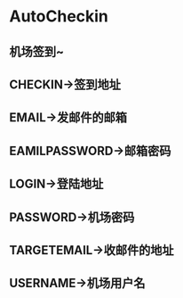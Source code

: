 # AutoCheckin
## 机场签到~
## CHECKIN->签到地址
## EMAIL->发邮件的邮箱
## EAMILPASSWORD->邮箱密码
## LOGIN->登陆地址
## PASSWORD->机场密码
## TARGETEMAIL->收邮件的地址
## USERNAME->机场用户名
